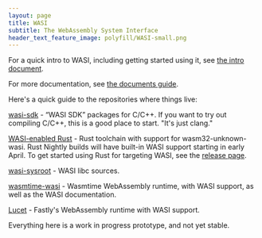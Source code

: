 ```yaml
---
layout: page
title: WASI
subtitle: The WebAssembly System Interface
header_text_feature_image: polyfill/WASI-small.png
---
```


For a quick intro to WASI, including getting started using it, see [the intro document](https://github.com/CraneStation/wasmtime-wasi/blob/wasi/docs/WASI-intro.md).

For more documentation, see [the documents guide](https://github.com/CraneStation/wasmtime-wasi/blob/wasi/docs/WASI-documents.md).

Here's a quick guide to the repositories where things live:

[wasi-sdk](https://github.com/CraneStation/wask-sdk) - “WASI SDK” packages for C/C++. If you want to try out compiling C/C++, this is a good place to start. "It's just clang."

[WASI-enabled Rust](https://github.com/alexcrichton/rust/tree/wasi) - Rust toolchain with support for wasm32-unknown-wasi. Rust Nightly builds will have built-in WASI support starting in early April.
To get started using Rust for targeting WASI, see the [release page](https://github.com/alexcrichton/rust/releases/tag/wasi3).

[wasi-sysroot](https://github.com/CraneStation/wasi-sysroot/) - WASI libc sources.

[wasmtime-wasi](https://github.com/CraneStation/wasmtime-wasi/) - Wasmtime WebAssembly runtime, with WASI support, as well as the WASI documentation.

[Lucet](https://github.com/fastly/lucet/) - Fastly's WebAssembly runtime with WASI support.

Everything here is a work in progress prototype, and not yet stable.